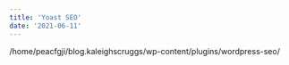 ```yaml
---
title: 'Yoast SEO'
date: '2021-06-11'
---
```


/home/peacfgji/blog.kaleighscruggs/wp-content/plugins/wordpress-seo/

